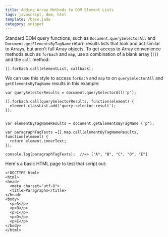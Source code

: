 ```yaml
---
title: Adding Array Methods to DOM Element Lists
tags: javascript, dom, html
template: /base.jade
category: snippet
---
```


Standard DOM query functions, such as `Document.querySelectorAll` and `Document.getElementsByTagName` return results lists that look and act similar to Arrays, but aren't full Array objects. To get access to Array convenience methods such as `forEach` and `map`, use a combination of a blank array (`[]`) and the `call` method:

```
[].forEach.call(elementList, callback);
```

We can use this style to access `forEach` and `map` to on `querySelectorAll` and `getElementsByTagName` results in this example:

```
var querySelectorResults = document.querySelectorAll('p');

[].forEach.call(querySelectorResults, function(element) {
  element.classList.add('query-selector-result');
});


var elementByTagNameResults = document.getElementsByTagName ('p');

var paragraphTagTexts =[].map.call(elementByTagNameResults, function(element) {
  return element.innerText;
});

console.log(paragraphTagTexts);  //=> ["A", "B", "C", "D", "E"]
```

Here's a basic HTML page to test that script out:

```
<!DOCTYPE html>
<html>
<head>
  <meta charset="utf-8">
  <title>Paragraphs</title>
</head>
<body>
  <p>A</p>
  <p>B</p>
  <p>C</p>
  <p>D</p>
  <p>E</p>
</body>
</html>
```
